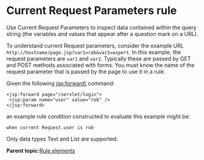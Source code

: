 # Current Request Parameters rule

Use Current Request Parameters to inspect data contained within the query string \(the variables and values that appear after a question mark on a URL\).

To understand current Request parameters, consider the example URL `http://hostname/page.jsp?var1=rob&var2=expert`. In this example, the request parameters are `var1` and `var2`. Typically these are passed by GET and POST methods associated with forms. You must know the name of the request parameter that is passed by the page to use it in a rule.

Given the following <jsp:forward\> command:

```
<jsp:forward page="/servlet/login">
 <jsp:param name="user" value="rob" />
</jsp:forward>
```

an example rule condition constructed to evaluate this example might be:

```
when current Request.user is rob
```

Only data types Text and List are supported.

**Parent topic:**[Rule elements](../pzn/pzn_rule_elements.md)

